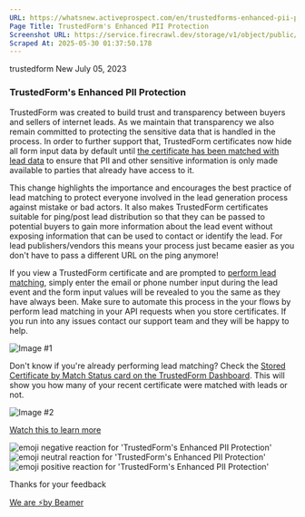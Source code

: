 ```yaml
---
URL: https://whatsnew.activeprospect.com/en/trustedforms-enhanced-pii-protection
Page Title: TrustedForm's Enhanced PII Protection
Screenshot URL: https://service.firecrawl.dev/storage/v1/object/public/media/screenshot-88464788-1df1-485c-b523-53b1b02b7eec.png
Scraped At: 2025-05-30 01:37:50.178
---
```


trustedform
New
July 05, 2023

### TrustedForm's Enhanced PII Protection

TrustedForm was created to build trust and transparency between buyers and sellers of internet leads. As we maintain that transparency we also remain committed to protecting the sensitive data that is handled in the process. In order to further support that, TrustedForm certificates now hide all form input data by default until [the certificate has been matched with lead data](https://community.activeprospect.com/posts/4766190-trustedform-lead-matching) to ensure that PII and other sensitive information is only made available to parties that already have access to it.

This change highlights the importance and encourages the best practice of lead matching to protect everyone involved in the lead generation process against mistake or bad actors. It also makes TrustedForm certificates suitable for ping/post lead distribution so that they can be passed to potential buyers to gain more information about the lead event without exposing information that can be used to contact or identify the lead. For lead publishers/vendors this means your process just became easier as you don't have to pass a different URL on the ping anymore!

If you view a TrustedForm certificate and are prompted to [perform lead matching](https://community.activeprospect.com/posts/5021187-lead-matching-when-viewing-a-trustedform-certificate), simply enter the email or phone number input during the lead event and the form input values will be revealed to you the same as they have always been. Make sure to automate this process in the your flows by perform lead matching in your API requests when you store certificates. If you run into any issues contact our support team and they will be happy to help.

![Image #1](https://app.getbeamer.com/pictures?id=323730-77-977-9E--_ve-_ve-_vXcgWe-_vRB077-977-9Z--_vULvv70-XQ9_eO-_ve-_vUl877-977-977-977-977-9&v=4)

Don't know if you're already performing lead matching? Check the [Stored Certificate by Match Status card on the TrustedForm Dashboard](https://community.activeprospect.com/posts/4932869-stored-certificates-by-match-status-on-the-trustedform-dashboard). This will show you how many of your recent certificate were matched with leads or not.

![Image #2](https://app.getbeamer.com/pictures?id=323727-77-9fe-_ve-_ve-_ve-_ve-_ve-_ve-_ve-_ve-_vXPvv73vv73vv73vv70577-977-9JgwfMCV5RzpmS--_vSjvv70.&v=4)

[Watch this to learn more](https://vimeo.com/842364260?share=copy)

![emoji negative reaction for 'TrustedForm's Enhanced PII Protection'](https://app.getbeamer.com/images/emojiNeg.svg)![emoji neutral reaction for 'TrustedForm's Enhanced PII Protection'](https://app.getbeamer.com/images/emojiNeut.svg)![emoji positive reaction for 'TrustedForm's Enhanced PII Protection'](https://app.getbeamer.com/images/emojiPos.svg)

Thanks for your feedback

[We are ⚡by Beamer](https://www.getbeamer.com/?ref=watermark_MErKJCnu12412_public&company=ActiveProspect&watermarkRef=powered&utm_term=MErKJCnu12412&utm_content=ActiveProspect&utm_source=standalone&utm_medium=footer&utm_campaign=powered)
